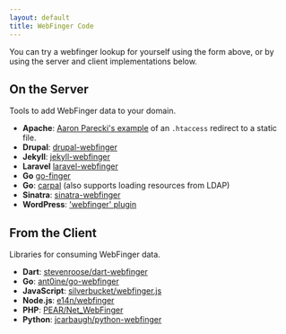 ```yaml
---
layout: default
title: WebFinger Code
---
```


You can try a webfinger lookup for yourself using the form above, or by using
the server and client implementations below.

## On the Server ##

Tools to add WebFinger data to your domain.

 - **Apache**: [Aaron Parecki's example](https://gist.github.com/aaronpk/5846789) of an `.htaccess` redirect to a static file.
 - **Drupal**: [drupal-webfinger](https://www.drupal.org/project/webfinger)
 - **Jekyll**: [jekyll-webfinger](https://github.com/konklone/jekyll-webfinger)
 - **Laravel** [laravel-webfinger](https://github.com/trovster/laravel-webfinger)
 - **Go** [go-finger](https://github.com/Maronato/go-finger)
 - **Go**: [carpal](https://github.com/peeley/carpal) (also supports loading resources from LDAP)
 - **Sinatra**: [sinatra-webfinger](https://github.com/konklone/sinatra-webfinger)
 - **WordPress**: ['webfinger' plugin](https://wordpress.org/plugins/webfinger/)

## From the Client ##

Libraries for consuming WebFinger data.

 - **Dart**: [stevenroose/dart-webfinger](https://github.com/stevenroose/dart-webfinger)
 - **Go**: [ant0ine/go-webfinger](https://github.com/ant0ine/go-webfinger)
 - **JavaScript**: [silverbucket/webfinger.js](https://github.com/silverbucket/webfinger.js)
 - **Node.js**: [e14n/webfinger](https://github.com/e14n/webfinger)
 - **PHP**: [PEAR/Net_WebFinger](https://pear.php.net/package/Net_WebFinger/)
 - **Python**: [jcarbaugh/python-webfinger](https://github.com/jcarbaugh/python-webfinger)
